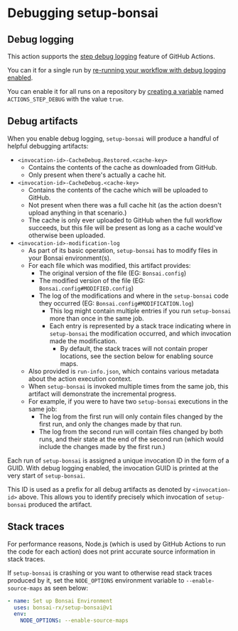 # Debugging setup-bonsai

## Debug logging

This action supports the [step debug logging](https://docs.github.com/en/actions/monitoring-and-troubleshooting-workflows/troubleshooting-workflows/enabling-debug-logging#enabling-step-debug-logging) feature of GitHub Actions.

You can it for a single run by [re-running your workflow with debug logging enabled](https://docs.github.com/en/actions/managing-workflow-runs-and-deployments/managing-workflow-runs/re-running-workflows-and-jobs).

You can enable it for all runs on a repository by [creating a variable](https://docs.github.com/en/actions/writing-workflows/choosing-what-your-workflow-does/store-information-in-variables#creating-configuration-variables-for-a-repository) named `ACTIONS_STEP_DEBUG` with the value `true`.

## Debug artifacts

When you enable debug logging, `setup-bonsai` will produce a handful of helpful debugging artifacts:

* `<invocation-id>-CacheDebug.Restored.<cache-key>`
  * Contains the contents of the cache as downloaded from GitHub.
  * Only present when there's actually a cache hit.
* `<invocation-id>-CacheDebug.<cache-key>`
  * Contains the contents of the cache which will be uploaded to GitHub.
  * Not present when there was a full cache hit (as the action doesn't upload anything in that scenario.)
  * The cache is only ever uploaded to GitHub when the full workflow succeeds, but this file will be present as long as a cache would've otherwise been uploaded.
* `<invocation-id>-modification-log`
  * As part of its basic operation, `setup-bonsai` has to modify files in your Bonsai environment(s).
  * For each file which was modified, this artifact provides:
    * The original version of the file (EG: `Bonsai.config`)
    * The modified version of the file (EG: `Bonsai.config#MODIFIED.config`)
    * The log of the modifications and where in the `setup-bonsai` code they occurred (EG: `Bonsai.config#MODIFICATION.log`)
      * This log might contain multiple entries if you run `setup-bonsai` more than once in the same job.
      * Each entry is represented by a stack trace indicating where in `setup-bonsai` the modification occurred, and which invocation made the modification.
        * By default, the stack traces will not contain proper locations, see the section below for enabling source maps.
  * Also provided is `run-info.json`, which contains various metadata about the action execution context.
  * When `setup-bonsai` is invoked multiple times from the same job, this artifact will demonstrate the incremental progress.
  * For example, if you were to have two `setup-bonsai` executions in the same job:
    * The log from the first run will only contain files changed by the first run, and only the changes made by that run.
    * The log from the second run will contain files changed by both runs, and their state at the end of the second run (which would include the changes made by the first run.)

Each run of `setup-bonsai` is assigned a unique invocation ID in the form of a GUID. With debug logging enabled, the invocation GUID is printed at the very start of `setup-bonsai`.

This ID is used as a prefix for all debug artifacts as denoted by `<invocation-id>` above. This allows you to identify precisely which invocation of `setup-bonsai` produced the artifact.

## Stack traces

For performance reasons, Node.js (which is used by GitHub Actions to run the code for each action) does not print accurate source information in stack traces.

If `setup-bonsai` is crashing or you want to otherwise read stack traces produced by it, set the `NODE_OPTIONS` environment variable to `--enable-source-maps` as seen below:

```yml
- name: Set up Bonsai Environment
  uses: bonsai-rx/setup-bonsai@v1
  env:
    NODE_OPTIONS: --enable-source-maps
```
